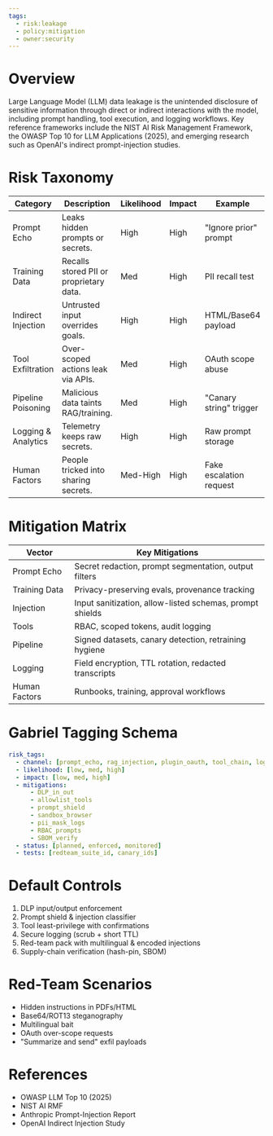 ```yaml
---
tags:
  - risk:leakage
  - policy:mitigation
  - owner:security
---
```


# Overview

Large Language Model (LLM) data leakage is the unintended disclosure of sensitive information
through direct or indirect interactions with the model, including prompt handling, tool execution,
and logging workflows. Key reference frameworks include the NIST AI Risk Management Framework,
the OWASP Top 10 for LLM Applications (2025), and emerging research such as OpenAI's indirect
prompt-injection studies.

# Risk Taxonomy

| Category | Description | Likelihood | Impact | Example |
| --- | --- | --- | --- | --- |
| Prompt Echo | Leaks hidden prompts or secrets. | High | High | "Ignore prior" prompt |
| Training Data | Recalls stored PII or proprietary data. | Med | High | PII recall test |
| Indirect Injection | Untrusted input overrides goals. | High | High | HTML/Base64 payload |
| Tool Exfiltration | Over-scoped actions leak via APIs. | Med | High | OAuth scope abuse |
| Pipeline Poisoning | Malicious data taints RAG/training. | Med | High | "Canary string" trigger |
| Logging & Analytics | Telemetry keeps raw secrets. | High | High | Raw prompt storage |
| Human Factors | People tricked into sharing secrets. | Med-High | High | Fake escalation request |

# Mitigation Matrix

| Vector | Key Mitigations |
| --- | --- |
| Prompt Echo | Secret redaction, prompt segmentation, output filters |
| Training Data | Privacy-preserving evals, provenance tracking |
| Injection | Input sanitization, allow-listed schemas, prompt shields |
| Tools | RBAC, scoped tokens, audit logging |
| Pipeline | Signed datasets, canary detection, retraining hygiene |
| Logging | Field encryption, TTL rotation, redacted transcripts |
| Human Factors | Runbooks, training, approval workflows |

# Gabriel Tagging Schema

```yaml
risk_tags:
  - channel: [prompt_echo, rag_injection, plugin_oauth, tool_chain, logging, training_poison, supply_chain]
  - likelihood: [low, med, high]
  - impact: [low, med, high]
  - mitigations:
      - DLP_in_out
      - allowlist_tools
      - prompt_shield
      - sandbox_browser
      - pii_mask_logs
      - RBAC_prompts
      - SBOM_verify
  - status: [planned, enforced, monitored]
  - tests: [redteam_suite_id, canary_ids]
```

# Default Controls

1. DLP input/output enforcement
2. Prompt shield & injection classifier
3. Tool least-privilege with confirmations
4. Secure logging (scrub + short TTL)
5. Red-team pack with multilingual & encoded injections
6. Supply-chain verification (hash-pin, SBOM)

# Red-Team Scenarios

- Hidden instructions in PDFs/HTML
- Base64/ROT13 steganography
- Multilingual bait
- OAuth over-scope requests
- "Summarize and send" exfil payloads

# References

- OWASP LLM Top 10 (2025)
- NIST AI RMF
- Anthropic Prompt-Injection Report
- OpenAI Indirect Injection Study
